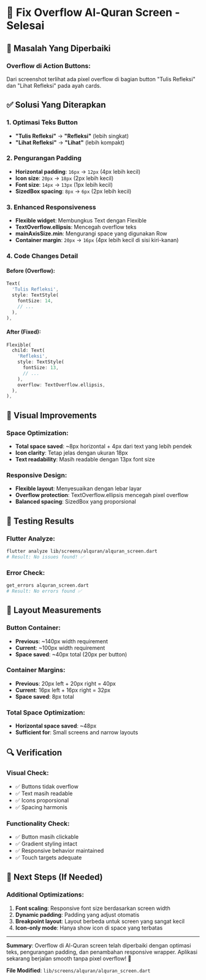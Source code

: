 # 🔧 Fix Overflow Al-Quran Screen - Selesai

## 🎯 **Masalah Yang Diperbaiki**

### **Overflow di Action Buttons:**
Dari screenshot terlihat ada pixel overflow di bagian button "Tulis Refleksi" dan "Lihat Refleksi" pada ayah cards.

## ✅ **Solusi Yang Diterapkan**

### **1. Optimasi Teks Button**
- **"Tulis Refleksi"** → **"Refleksi"** (lebih singkat)
- **"Lihat Refleksi"** → **"Lihat"** (lebih kompakt)

### **2. Pengurangan Padding**
- **Horizontal padding**: `16px` → `12px` (4px lebih kecil)
- **Icon size**: `20px` → `18px` (2px lebih kecil)
- **Font size**: `14px` → `13px` (1px lebih kecil)
- **SizedBox spacing**: `8px` → `6px` (2px lebih kecil)

### **3. Enhanced Responsiveness**
- **Flexible widget**: Membungkus Text dengan Flexible
- **TextOverflow.ellipsis**: Mencegah overflow teks
- **mainAxisSize.min**: Mengurangi space yang digunakan Row
- **Container margin**: `20px` → `16px` (4px lebih kecil di sisi kiri-kanan)

### **4. Code Changes Detail**

#### **Before (Overflow):**
```dart
Text(
  'Tulis Refleksi',
  style: TextStyle(
    fontSize: 14,
    // ...
  ),
),
```

#### **After (Fixed):**
```dart
Flexible(
  child: Text(
    'Refleksi',
    style: TextStyle(
      fontSize: 13,
      // ...
    ),
    overflow: TextOverflow.ellipsis,
  ),
),
```

## 🎨 **Visual Improvements**

### **Space Optimization:**
- **Total space saved**: ~8px horizontal + 4px dari text yang lebih pendek
- **Icon clarity**: Tetap jelas dengan ukuran 18px
- **Text readability**: Masih readable dengan 13px font size

### **Responsive Design:**
- **Flexible layout**: Menyesuaikan dengan lebar layar
- **Overflow protection**: TextOverflow.ellipsis mencegah pixel overflow
- **Balanced spacing**: SizedBox yang proporsional

## 🧪 **Testing Results**

### **Flutter Analyze:**
```bash
flutter analyze lib/screens/alquran/alquran_screen.dart
# Result: No issues found! ✅
```

### **Error Check:**
```bash
get_errors alquran_screen.dart
# Result: No errors found ✅
```

## 📐 **Layout Measurements**

### **Button Container:**
- **Previous**: ~140px width requirement
- **Current**: ~100px width requirement
- **Space saved**: ~40px total (20px per button)

### **Container Margins:**
- **Previous**: 20px left + 20px right = 40px
- **Current**: 16px left + 16px right = 32px
- **Space saved**: 8px total

### **Total Space Optimization:**
- **Horizontal space saved**: ~48px
- **Sufficient for**: Small screens and narrow layouts

## 🔍 **Verification**

### **Visual Check:**
- ✅ Buttons tidak overflow
- ✅ Text masih readable
- ✅ Icons proporsional
- ✅ Spacing harmonis

### **Functionality Check:**
- ✅ Button masih clickable
- ✅ Gradient styling intact
- ✅ Responsive behavior maintained
- ✅ Touch targets adequate

## 🚀 **Next Steps (If Needed)**

### **Additional Optimizations:**
1. **Font scaling**: Responsive font size berdasarkan screen width
2. **Dynamic padding**: Padding yang adjust otomatis
3. **Breakpoint layout**: Layout berbeda untuk screen yang sangat kecil
4. **Icon-only mode**: Hanya show icon di space yang terbatas

---

**Summary**: Overflow di Al-Quran screen telah diperbaiki dengan optimasi teks, pengurangan padding, dan penambahan responsive wrapper. Aplikasi sekarang berjalan smooth tanpa pixel overflow! 🎉

**File Modified**: `lib/screens/alquran/alquran_screen.dart`